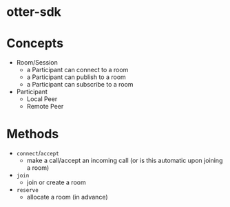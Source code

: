 # otter-sdk

# Concepts
- Room/Session
  - a Participant can connect to a room
  - a Participant can publish to a room
  - a Participant can subscribe to a room
- Participant
  - Local Peer
  - Remote Peer

# Methods
- `connect`/`accept`
  - make a call/accept an incoming call (or is this automatic upon joining a room)
- `join`
  - join or create a room
- `reserve`
  - allocate a room (in advance)


